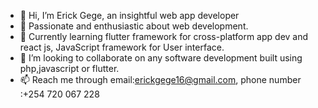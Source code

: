 - 👋 Hi, I’m Erick Gege, an insightful web app developer
- 👀 Passionate and enthusiastic about web development.
- 🌱 Currently learning flutter framework for cross-platform app dev and react js, JavaScript framework for User interface.
- 💞️ I’m looking to collaborate on any software development built using php,javascript or flutter.
- 📫 Reach me through email:erickgege16@gmail.com, phone number :+254 720 067 228

<!---
erick16-max/erick16-max is a ✨ special ✨ repository because its `README.md` (this file) appears on your GitHub profile.
You can click the Preview link to take a look at your changes.
--->

